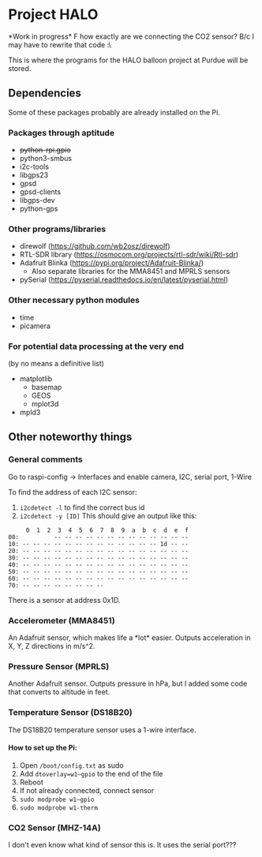 # Project HALO

\*Work in progress\*
F how exactly are we connecting the CO2 sensor? B/c I may have to rewrite that code :\

This is where the programs for the HALO balloon project at Purdue will be stored.

## Dependencies

Some of these packages probably are already installed on the Pi.

### Packages through aptitude
* ~~python-rpi.gpio~~
* python3-smbus
* i2c-tools
* libgps23
* gpsd
* gpsd-clients
* libgps-dev
* python-gps

### Other programs/libraries
* direwolf (https://github.com/wb2osz/direwolf)
* RTL-SDR library (https://osmocom.org/projects/rtl-sdr/wiki/Rtl-sdr)
* Adafruit Blinka (https://pypi.org/project/Adafruit-Blinka/)
  * Also separate libraries for the MMA8451 and MPRLS sensors
* pySerial (https://pyserial.readthedocs.io/en/latest/pyserial.html)

### Other necessary python modules
* time
* picamera

### For potential data processing at the very end
(by no means a definitive list)
* matplotlib
   * basemap
   * GEOS
   * mplot3d
* mpld3

## Other noteworthy things

### General comments
Go to raspi-config -> Interfaces and enable camera, I2C, serial port, 1-Wire

To find the address of each I2C sensor:

1. `i2cdetect -l` to find the correct bus id
2. `i2cdetect -y [ID]`
This should give an output like this:
```
     0  1  2  3  4  5  6  7  8  9  a  b  c  d  e  f
00:          -- -- -- -- -- -- -- -- -- -- -- -- -- 
10: -- -- -- -- -- -- -- -- -- -- -- -- -- 1d -- -- 
20: -- -- -- -- -- -- -- -- -- -- -- -- -- -- -- -- 
30: -- -- -- -- -- -- -- -- -- -- -- -- -- -- -- -- 
40: -- -- -- -- -- -- -- -- -- -- -- -- -- -- -- -- 
50: -- -- -- -- -- -- -- -- -- -- -- -- -- -- -- -- 
60: -- -- -- -- -- -- -- -- -- -- -- -- -- -- -- -- 
70: -- -- -- -- -- -- -- --
```
There is a sensor at address 0x1D.

### Accelerometer (MMA8451)

An Adafruit sensor, which makes life a \*lot\* easier.
Outputs acceleration in X, Y, Z directions in m/s^2.

### Pressure Sensor (MPRLS)

Another Adafruit sensor.
Outputs pressure in hPa, but I added some code that converts to altitude in feet.

### Temperature Sensor (DS18B20)

The DS18B20 temperature sensor uses a 1-wire interface.

#### How to set up the Pi:

1. Open `/boot/config.txt` as sudo
2. Add `dtoverlay=w1–gpio` to the end of the file
3. Reboot
4. If not already connected, connect sensor
5. `sudo modprobe w1–gpio`
6. `sudo modprobe w1-therm`

### CO2 Sensor (MHZ-14A)

I don't even know what kind of sensor this is. It uses the serial port???
